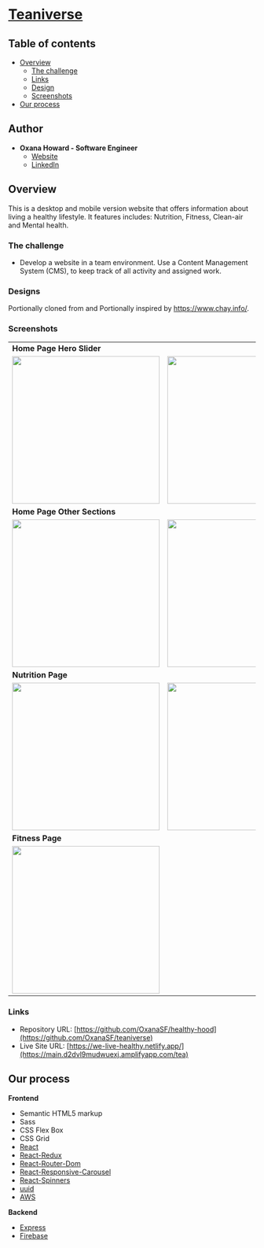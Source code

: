 # [Teaniverse](https://main.d2dvl9mudwuexj.amplifyapp.com/tea)

## Table of contents

- [Overview](#overview)
  - [The challenge](#the-challenge)
  - [Links](#links)
  - [Design](#designs)
  - [Screenshots](#screenshots)
- [Our process](#our-process)

## Author

- **Oxana Howard - Software Engineer**
  - [Website](https://oxana-howard.com/)
  - [LinkedIn](https://www.linkedin.com/in/oxana-howard/)

## Overview

This is a desktop and mobile version website that offers information about living a healthy lifestyle. It features includes: Nutrition, Fitness, Clean-air and Mental health.

### The challenge

- Develop a website in a team environment. Use a Content Management System (CMS), to keep track of all activity and assigned work.

### Designs

Portionally cloned from and Portionally inspired by https://www.chay.info/.

### Screenshots

<table>
  <tr>
    <td><b>Home Page Hero Slider</td>     
  </tr>
  <tr>
    <td valign="top"><img src="https://user-images.githubusercontent.com/49917973/210161139-7f6c9ce3-8b0c-4f4c-93db-ed0db5952d01.png" width="300" /></td>
    <td valign="top"><img src="https://user-images.githubusercontent.com/49917973/210161161-60ee7aa1-f514-418a-9ecf-303cd0d6d652.png" width="300" /></td>
    <td valign="top"><img src="https://user-images.githubusercontent.com/49917973/210161189-741a997b-ff4d-4f8a-9c73-e9ee955ee268.png" width="300"/></td>
    <td valign="top"><img src="https://user-images.githubusercontent.com/49917973/210161223-ba33952f-a9ed-4f7e-b2ae-52e6c8c21912.png" width="300"/></td>
  </tr>
  <tr>
    <td><b>Home Page Other Sections</td>
  </tr>
  <tr>
    <td valign="top"><img src="https://user-images.githubusercontent.com/49917973/210161139-7f6c9ce3-8b0c-4f4c-93db-ed0db5952d01.png" width="300" /></td>
    <td valign="top"><img src="https://user-images.githubusercontent.com/49917973/210161161-60ee7aa1-f514-418a-9ecf-303cd0d6d652.png" width="300" /></td>
    <td valign="top"><img src="https://user-images.githubusercontent.com/49917973/210161189-741a997b-ff4d-4f8a-9c73-e9ee955ee268.png" width="300"/></td>
    <td valign="top"><img src="https://user-images.githubusercontent.com/49917973/210161223-ba33952f-a9ed-4f7e-b2ae-52e6c8c21912.png" width="300"/></td>
  </tr>
  <tr>
    <td><b>Nutrition Page</td>     
  </tr>
  <tr>
    <td valign="top"><img src="https://user-images.githubusercontent.com/38548029/179036117-d0cb9977-8b44-4294-a969-f45266062fe1.png" width="300" /></td>
    <td valign="top"><img src="https://user-images.githubusercontent.com/38548029/179050441-2f44de96-d52c-4d4b-bb47-20b400e58c97.png" width="300" /></td>
  </tr>
  <tr>
    <td><b>Fitness Page</td>
  <tr>
    <td valign="top"><img src="https://user-images.githubusercontent.com/38548029/179036140-d582cd07-d2d8-4884-a1db-7828a9aff7df.png" width="300" /></td>
  </tr>
 </table>

### Links

- Repository URL: [https://github.com/OxanaSF/healthy-hood](https://github.com/OxanaSF/teaniverse)
- Live Site URL: [https://we-live-healthy.netlify.app/](https://main.d2dvl9mudwuexj.amplifyapp.com/tea)

## Our process

**Frontend**

- Semantic HTML5 markup
- Sass
- CSS Flex Box
- CSS Grid
- [React](https://reactjs.org/)
- [React-Redux](https://redux.js.org/usage/)
- [React-Router-Dom](https://www.npmjs.com/package/react-router-dom)
- [React-Responsive-Carousel](https://www.npmjs.com/package/react-responsive-carousel)
- [React-Spinners](https://www.npmjs.com/package/react-spinners)
- [uuid](https://www.npmjs.com/package/uuid)
- [AWS](https://aws.amazon.com/)

**Backend**

- [Express](https://www.npmjs.com/package/express)
- [Firebase](https://firebase.google.com/)
